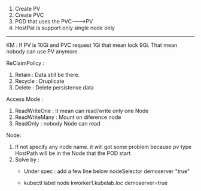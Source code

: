 1. Create PV
2. Create PVC
3. POD that uses the PVC--->PV
4. HostPat is support only single node only




-----------------------------------------
 KM :  If PV is 10Gi and PVC request 1Gi that mean lock 9Gi. That mean nobody can use PV anymore.

ReClaimPolicy : 
1. Retain : Data still be there.
2. Recycle : Druplicate 
3. Delete : Delete persistense data


Access Mode :
1. ReadWriteOne : It mean can read/write only one Node
2. ReadWriteMany : Mount on diference node
3. ReadOnly : nobody Node can read


Node: 
1. If not specify any node name. it will got some problem because pv type HostPath will be in the Node that the POD start
2. Solve by :
    - Under spec :  add  a few line below 
            nodeSelector
                demoserver  "true"

    - kubectl label node kworker1.kubelab.loc demoserver=true

